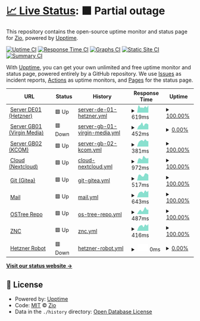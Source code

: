 # [📈 Live Status](https://uptime.zio.sh): <!--live status--> **🟧 Partial outage**

This repository contains the open-source uptime monitor and status page for [Zio](https://uptime.zio.sh), powered by [Upptime](https://github.com/upptime/upptime).

[![Uptime CI](https://github.com/ziodotsh/upptime/workflows/Uptime%20CI/badge.svg)](https://github.com/ziodotsh/upptime/actions?query=workflow%3A%22Uptime+CI%22)
[![Response Time CI](https://github.com/ziodotsh/upptime/workflows/Response%20Time%20CI/badge.svg)](https://github.com/ziodotsh/upptime/actions?query=workflow%3A%22Response+Time+CI%22)
[![Graphs CI](https://github.com/ziodotsh/upptime/workflows/Graphs%20CI/badge.svg)](https://github.com/ziodotsh/upptime/actions?query=workflow%3A%22Graphs+CI%22)
[![Static Site CI](https://github.com/ziodotsh/upptime/workflows/Static%20Site%20CI/badge.svg)](https://github.com/ziodotsh/upptime/actions?query=workflow%3A%22Static+Site+CI%22)
[![Summary CI](https://github.com/ziodotsh/upptime/workflows/Summary%20CI/badge.svg)](https://github.com/ziodotsh/upptime/actions?query=workflow%3A%22Summary+CI%22)

With [Upptime](https://upptime.js.org), you can get your own unlimited and free uptime monitor and status page, powered entirely by a GitHub repository. We use [Issues](https://github.com/ziodotsh/upptime/issues) as incident reports, [Actions](https://github.com/ziodotsh/upptime/actions) as uptime monitors, and [Pages](https://uptime.zio.sh) for the status page.

<!--start: status pages-->
<!-- This summary is generated by Upptime (https://github.com/upptime/upptime) -->
<!-- Do not edit this manually, your changes will be overwritten -->
<!-- prettier-ignore -->
| URL | Status | History | Response Time | Uptime |
| --- | ------ | ------- | ------------- | ------ |
| <img alt="" src="https://emojipedia-us.s3.amazonaws.com/source/skype/289/flag-germany_1f1e9-1f1ea.png" height="13"> [Server DE01 (Hetzner)](https://de01.zio.sh) | 🟩 Up | [server-de-01-hetzner.yml](https://github.com/ziodotsh/upptime/commits/HEAD/history/server-de-01-hetzner.yml) | <details><summary><img alt="Response time graph" src="./graphs/server-de-01-hetzner/response-time-week.png" height="20"> 619ms</summary><br><a href="https://uptime.zio.sh/history/server-de-01-hetzner"><img alt="Response time 595" src="https://img.shields.io/endpoint?url=https%3A%2F%2Fraw.githubusercontent.com%2Fziodotsh%2Fupptime%2FHEAD%2Fapi%2Fserver-de-01-hetzner%2Fresponse-time.json"></a><br><a href="https://uptime.zio.sh/history/server-de-01-hetzner"><img alt="24-hour response time 791" src="https://img.shields.io/endpoint?url=https%3A%2F%2Fraw.githubusercontent.com%2Fziodotsh%2Fupptime%2FHEAD%2Fapi%2Fserver-de-01-hetzner%2Fresponse-time-day.json"></a><br><a href="https://uptime.zio.sh/history/server-de-01-hetzner"><img alt="7-day response time 619" src="https://img.shields.io/endpoint?url=https%3A%2F%2Fraw.githubusercontent.com%2Fziodotsh%2Fupptime%2FHEAD%2Fapi%2Fserver-de-01-hetzner%2Fresponse-time-week.json"></a><br><a href="https://uptime.zio.sh/history/server-de-01-hetzner"><img alt="30-day response time 685" src="https://img.shields.io/endpoint?url=https%3A%2F%2Fraw.githubusercontent.com%2Fziodotsh%2Fupptime%2FHEAD%2Fapi%2Fserver-de-01-hetzner%2Fresponse-time-month.json"></a><br><a href="https://uptime.zio.sh/history/server-de-01-hetzner"><img alt="1-year response time 613" src="https://img.shields.io/endpoint?url=https%3A%2F%2Fraw.githubusercontent.com%2Fziodotsh%2Fupptime%2FHEAD%2Fapi%2Fserver-de-01-hetzner%2Fresponse-time-year.json"></a></details> | <details><summary><a href="https://uptime.zio.sh/history/server-de-01-hetzner">100.00%</a></summary><a href="https://uptime.zio.sh/history/server-de-01-hetzner"><img alt="All-time uptime 99.96%" src="https://img.shields.io/endpoint?url=https%3A%2F%2Fraw.githubusercontent.com%2Fziodotsh%2Fupptime%2FHEAD%2Fapi%2Fserver-de-01-hetzner%2Fuptime.json"></a><br><a href="https://uptime.zio.sh/history/server-de-01-hetzner"><img alt="24-hour uptime 100.00%" src="https://img.shields.io/endpoint?url=https%3A%2F%2Fraw.githubusercontent.com%2Fziodotsh%2Fupptime%2FHEAD%2Fapi%2Fserver-de-01-hetzner%2Fuptime-day.json"></a><br><a href="https://uptime.zio.sh/history/server-de-01-hetzner"><img alt="7-day uptime 100.00%" src="https://img.shields.io/endpoint?url=https%3A%2F%2Fraw.githubusercontent.com%2Fziodotsh%2Fupptime%2FHEAD%2Fapi%2Fserver-de-01-hetzner%2Fuptime-week.json"></a><br><a href="https://uptime.zio.sh/history/server-de-01-hetzner"><img alt="30-day uptime 100.00%" src="https://img.shields.io/endpoint?url=https%3A%2F%2Fraw.githubusercontent.com%2Fziodotsh%2Fupptime%2FHEAD%2Fapi%2Fserver-de-01-hetzner%2Fuptime-month.json"></a><br><a href="https://uptime.zio.sh/history/server-de-01-hetzner"><img alt="1-year uptime 99.95%" src="https://img.shields.io/endpoint?url=https%3A%2F%2Fraw.githubusercontent.com%2Fziodotsh%2Fupptime%2FHEAD%2Fapi%2Fserver-de-01-hetzner%2Fuptime-year.json"></a></details>
| <img alt="" src="https://emojipedia-us.s3.amazonaws.com/source/skype/289/flag-united-kingdom_1f1ec-1f1e7.png" height="13"> [Server GB01 (Virgin Media)](https://gb01.zio.sh) | 🟥 Down | [server-gb-01-virgin-media.yml](https://github.com/ziodotsh/upptime/commits/HEAD/history/server-gb-01-virgin-media.yml) | <details><summary><img alt="Response time graph" src="./graphs/server-gb-01-virgin-media/response-time-week.png" height="20"> 452ms</summary><br><a href="https://uptime.zio.sh/history/server-gb-01-virgin-media"><img alt="Response time 911" src="https://img.shields.io/endpoint?url=https%3A%2F%2Fraw.githubusercontent.com%2Fziodotsh%2Fupptime%2FHEAD%2Fapi%2Fserver-gb-01-virgin-media%2Fresponse-time.json"></a><br><a href="https://uptime.zio.sh/history/server-gb-01-virgin-media"><img alt="24-hour response time 444" src="https://img.shields.io/endpoint?url=https%3A%2F%2Fraw.githubusercontent.com%2Fziodotsh%2Fupptime%2FHEAD%2Fapi%2Fserver-gb-01-virgin-media%2Fresponse-time-day.json"></a><br><a href="https://uptime.zio.sh/history/server-gb-01-virgin-media"><img alt="7-day response time 452" src="https://img.shields.io/endpoint?url=https%3A%2F%2Fraw.githubusercontent.com%2Fziodotsh%2Fupptime%2FHEAD%2Fapi%2Fserver-gb-01-virgin-media%2Fresponse-time-week.json"></a><br><a href="https://uptime.zio.sh/history/server-gb-01-virgin-media"><img alt="30-day response time 557" src="https://img.shields.io/endpoint?url=https%3A%2F%2Fraw.githubusercontent.com%2Fziodotsh%2Fupptime%2FHEAD%2Fapi%2Fserver-gb-01-virgin-media%2Fresponse-time-month.json"></a><br><a href="https://uptime.zio.sh/history/server-gb-01-virgin-media"><img alt="1-year response time 955" src="https://img.shields.io/endpoint?url=https%3A%2F%2Fraw.githubusercontent.com%2Fziodotsh%2Fupptime%2FHEAD%2Fapi%2Fserver-gb-01-virgin-media%2Fresponse-time-year.json"></a></details> | <details><summary><a href="https://uptime.zio.sh/history/server-gb-01-virgin-media">0.00%</a></summary><a href="https://uptime.zio.sh/history/server-gb-01-virgin-media"><img alt="All-time uptime 39.10%" src="https://img.shields.io/endpoint?url=https%3A%2F%2Fraw.githubusercontent.com%2Fziodotsh%2Fupptime%2FHEAD%2Fapi%2Fserver-gb-01-virgin-media%2Fuptime.json"></a><br><a href="https://uptime.zio.sh/history/server-gb-01-virgin-media"><img alt="24-hour uptime 0.00%" src="https://img.shields.io/endpoint?url=https%3A%2F%2Fraw.githubusercontent.com%2Fziodotsh%2Fupptime%2FHEAD%2Fapi%2Fserver-gb-01-virgin-media%2Fuptime-day.json"></a><br><a href="https://uptime.zio.sh/history/server-gb-01-virgin-media"><img alt="7-day uptime 0.00%" src="https://img.shields.io/endpoint?url=https%3A%2F%2Fraw.githubusercontent.com%2Fziodotsh%2Fupptime%2FHEAD%2Fapi%2Fserver-gb-01-virgin-media%2Fuptime-week.json"></a><br><a href="https://uptime.zio.sh/history/server-gb-01-virgin-media"><img alt="30-day uptime 0.00%" src="https://img.shields.io/endpoint?url=https%3A%2F%2Fraw.githubusercontent.com%2Fziodotsh%2Fupptime%2FHEAD%2Fapi%2Fserver-gb-01-virgin-media%2Fuptime-month.json"></a><br><a href="https://uptime.zio.sh/history/server-gb-01-virgin-media"><img alt="1-year uptime 29.28%" src="https://img.shields.io/endpoint?url=https%3A%2F%2Fraw.githubusercontent.com%2Fziodotsh%2Fupptime%2FHEAD%2Fapi%2Fserver-gb-01-virgin-media%2Fuptime-year.json"></a></details>
| <img alt="" src="https://emojipedia-us.s3.amazonaws.com/source/skype/289/flag-united-kingdom_1f1ec-1f1e7.png" height="13"> [Server GB02 (KCOM)](https://gb02.zio.sh/health-check) | 🟩 Up | [server-gb-02-kcom.yml](https://github.com/ziodotsh/upptime/commits/HEAD/history/server-gb-02-kcom.yml) | <details><summary><img alt="Response time graph" src="./graphs/server-gb-02-kcom/response-time-week.png" height="20"> 381ms</summary><br><a href="https://uptime.zio.sh/history/server-gb-02-kcom"><img alt="Response time 404" src="https://img.shields.io/endpoint?url=https%3A%2F%2Fraw.githubusercontent.com%2Fziodotsh%2Fupptime%2FHEAD%2Fapi%2Fserver-gb-02-kcom%2Fresponse-time.json"></a><br><a href="https://uptime.zio.sh/history/server-gb-02-kcom"><img alt="24-hour response time 360" src="https://img.shields.io/endpoint?url=https%3A%2F%2Fraw.githubusercontent.com%2Fziodotsh%2Fupptime%2FHEAD%2Fapi%2Fserver-gb-02-kcom%2Fresponse-time-day.json"></a><br><a href="https://uptime.zio.sh/history/server-gb-02-kcom"><img alt="7-day response time 381" src="https://img.shields.io/endpoint?url=https%3A%2F%2Fraw.githubusercontent.com%2Fziodotsh%2Fupptime%2FHEAD%2Fapi%2Fserver-gb-02-kcom%2Fresponse-time-week.json"></a><br><a href="https://uptime.zio.sh/history/server-gb-02-kcom"><img alt="30-day response time 402" src="https://img.shields.io/endpoint?url=https%3A%2F%2Fraw.githubusercontent.com%2Fziodotsh%2Fupptime%2FHEAD%2Fapi%2Fserver-gb-02-kcom%2Fresponse-time-month.json"></a><br><a href="https://uptime.zio.sh/history/server-gb-02-kcom"><img alt="1-year response time 399" src="https://img.shields.io/endpoint?url=https%3A%2F%2Fraw.githubusercontent.com%2Fziodotsh%2Fupptime%2FHEAD%2Fapi%2Fserver-gb-02-kcom%2Fresponse-time-year.json"></a></details> | <details><summary><a href="https://uptime.zio.sh/history/server-gb-02-kcom">100.00%</a></summary><a href="https://uptime.zio.sh/history/server-gb-02-kcom"><img alt="All-time uptime 99.23%" src="https://img.shields.io/endpoint?url=https%3A%2F%2Fraw.githubusercontent.com%2Fziodotsh%2Fupptime%2FHEAD%2Fapi%2Fserver-gb-02-kcom%2Fuptime.json"></a><br><a href="https://uptime.zio.sh/history/server-gb-02-kcom"><img alt="24-hour uptime 100.00%" src="https://img.shields.io/endpoint?url=https%3A%2F%2Fraw.githubusercontent.com%2Fziodotsh%2Fupptime%2FHEAD%2Fapi%2Fserver-gb-02-kcom%2Fuptime-day.json"></a><br><a href="https://uptime.zio.sh/history/server-gb-02-kcom"><img alt="7-day uptime 100.00%" src="https://img.shields.io/endpoint?url=https%3A%2F%2Fraw.githubusercontent.com%2Fziodotsh%2Fupptime%2FHEAD%2Fapi%2Fserver-gb-02-kcom%2Fuptime-week.json"></a><br><a href="https://uptime.zio.sh/history/server-gb-02-kcom"><img alt="30-day uptime 99.83%" src="https://img.shields.io/endpoint?url=https%3A%2F%2Fraw.githubusercontent.com%2Fziodotsh%2Fupptime%2FHEAD%2Fapi%2Fserver-gb-02-kcom%2Fuptime-month.json"></a><br><a href="https://uptime.zio.sh/history/server-gb-02-kcom"><img alt="1-year uptime 99.70%" src="https://img.shields.io/endpoint?url=https%3A%2F%2Fraw.githubusercontent.com%2Fziodotsh%2Fupptime%2FHEAD%2Fapi%2Fserver-gb-02-kcom%2Fuptime-year.json"></a></details>
| <img alt="" src="https://icons.duckduckgo.com/ip3/cloud.zio.sh.ico" height="13"> [Cloud (Nextcloud)](https://cloud.zio.sh) | 🟩 Up | [cloud-nextcloud.yml](https://github.com/ziodotsh/upptime/commits/HEAD/history/cloud-nextcloud.yml) | <details><summary><img alt="Response time graph" src="./graphs/cloud-nextcloud/response-time-week.png" height="20"> 972ms</summary><br><a href="https://uptime.zio.sh/history/cloud-nextcloud"><img alt="Response time 955" src="https://img.shields.io/endpoint?url=https%3A%2F%2Fraw.githubusercontent.com%2Fziodotsh%2Fupptime%2FHEAD%2Fapi%2Fcloud-nextcloud%2Fresponse-time.json"></a><br><a href="https://uptime.zio.sh/history/cloud-nextcloud"><img alt="24-hour response time 1009" src="https://img.shields.io/endpoint?url=https%3A%2F%2Fraw.githubusercontent.com%2Fziodotsh%2Fupptime%2FHEAD%2Fapi%2Fcloud-nextcloud%2Fresponse-time-day.json"></a><br><a href="https://uptime.zio.sh/history/cloud-nextcloud"><img alt="7-day response time 972" src="https://img.shields.io/endpoint?url=https%3A%2F%2Fraw.githubusercontent.com%2Fziodotsh%2Fupptime%2FHEAD%2Fapi%2Fcloud-nextcloud%2Fresponse-time-week.json"></a><br><a href="https://uptime.zio.sh/history/cloud-nextcloud"><img alt="30-day response time 925" src="https://img.shields.io/endpoint?url=https%3A%2F%2Fraw.githubusercontent.com%2Fziodotsh%2Fupptime%2FHEAD%2Fapi%2Fcloud-nextcloud%2Fresponse-time-month.json"></a><br><a href="https://uptime.zio.sh/history/cloud-nextcloud"><img alt="1-year response time 970" src="https://img.shields.io/endpoint?url=https%3A%2F%2Fraw.githubusercontent.com%2Fziodotsh%2Fupptime%2FHEAD%2Fapi%2Fcloud-nextcloud%2Fresponse-time-year.json"></a></details> | <details><summary><a href="https://uptime.zio.sh/history/cloud-nextcloud">100.00%</a></summary><a href="https://uptime.zio.sh/history/cloud-nextcloud"><img alt="All-time uptime 99.94%" src="https://img.shields.io/endpoint?url=https%3A%2F%2Fraw.githubusercontent.com%2Fziodotsh%2Fupptime%2FHEAD%2Fapi%2Fcloud-nextcloud%2Fuptime.json"></a><br><a href="https://uptime.zio.sh/history/cloud-nextcloud"><img alt="24-hour uptime 100.00%" src="https://img.shields.io/endpoint?url=https%3A%2F%2Fraw.githubusercontent.com%2Fziodotsh%2Fupptime%2FHEAD%2Fapi%2Fcloud-nextcloud%2Fuptime-day.json"></a><br><a href="https://uptime.zio.sh/history/cloud-nextcloud"><img alt="7-day uptime 100.00%" src="https://img.shields.io/endpoint?url=https%3A%2F%2Fraw.githubusercontent.com%2Fziodotsh%2Fupptime%2FHEAD%2Fapi%2Fcloud-nextcloud%2Fuptime-week.json"></a><br><a href="https://uptime.zio.sh/history/cloud-nextcloud"><img alt="30-day uptime 100.00%" src="https://img.shields.io/endpoint?url=https%3A%2F%2Fraw.githubusercontent.com%2Fziodotsh%2Fupptime%2FHEAD%2Fapi%2Fcloud-nextcloud%2Fuptime-month.json"></a><br><a href="https://uptime.zio.sh/history/cloud-nextcloud"><img alt="1-year uptime 99.94%" src="https://img.shields.io/endpoint?url=https%3A%2F%2Fraw.githubusercontent.com%2Fziodotsh%2Fupptime%2FHEAD%2Fapi%2Fcloud-nextcloud%2Fuptime-year.json"></a></details>
| <img alt="" src="https://git.zio.sh/assets/img/logo.svg" height="13"> [Git (Gitea)](https://git.zio.sh) | 🟩 Up | [git-gitea.yml](https://github.com/ziodotsh/upptime/commits/HEAD/history/git-gitea.yml) | <details><summary><img alt="Response time graph" src="./graphs/git-gitea/response-time-week.png" height="20"> 517ms</summary><br><a href="https://uptime.zio.sh/history/git-gitea"><img alt="Response time 513" src="https://img.shields.io/endpoint?url=https%3A%2F%2Fraw.githubusercontent.com%2Fziodotsh%2Fupptime%2FHEAD%2Fapi%2Fgit-gitea%2Fresponse-time.json"></a><br><a href="https://uptime.zio.sh/history/git-gitea"><img alt="24-hour response time 520" src="https://img.shields.io/endpoint?url=https%3A%2F%2Fraw.githubusercontent.com%2Fziodotsh%2Fupptime%2FHEAD%2Fapi%2Fgit-gitea%2Fresponse-time-day.json"></a><br><a href="https://uptime.zio.sh/history/git-gitea"><img alt="7-day response time 517" src="https://img.shields.io/endpoint?url=https%3A%2F%2Fraw.githubusercontent.com%2Fziodotsh%2Fupptime%2FHEAD%2Fapi%2Fgit-gitea%2Fresponse-time-week.json"></a><br><a href="https://uptime.zio.sh/history/git-gitea"><img alt="30-day response time 523" src="https://img.shields.io/endpoint?url=https%3A%2F%2Fraw.githubusercontent.com%2Fziodotsh%2Fupptime%2FHEAD%2Fapi%2Fgit-gitea%2Fresponse-time-month.json"></a><br><a href="https://uptime.zio.sh/history/git-gitea"><img alt="1-year response time 520" src="https://img.shields.io/endpoint?url=https%3A%2F%2Fraw.githubusercontent.com%2Fziodotsh%2Fupptime%2FHEAD%2Fapi%2Fgit-gitea%2Fresponse-time-year.json"></a></details> | <details><summary><a href="https://uptime.zio.sh/history/git-gitea">100.00%</a></summary><a href="https://uptime.zio.sh/history/git-gitea"><img alt="All-time uptime 99.96%" src="https://img.shields.io/endpoint?url=https%3A%2F%2Fraw.githubusercontent.com%2Fziodotsh%2Fupptime%2FHEAD%2Fapi%2Fgit-gitea%2Fuptime.json"></a><br><a href="https://uptime.zio.sh/history/git-gitea"><img alt="24-hour uptime 100.00%" src="https://img.shields.io/endpoint?url=https%3A%2F%2Fraw.githubusercontent.com%2Fziodotsh%2Fupptime%2FHEAD%2Fapi%2Fgit-gitea%2Fuptime-day.json"></a><br><a href="https://uptime.zio.sh/history/git-gitea"><img alt="7-day uptime 100.00%" src="https://img.shields.io/endpoint?url=https%3A%2F%2Fraw.githubusercontent.com%2Fziodotsh%2Fupptime%2FHEAD%2Fapi%2Fgit-gitea%2Fuptime-week.json"></a><br><a href="https://uptime.zio.sh/history/git-gitea"><img alt="30-day uptime 100.00%" src="https://img.shields.io/endpoint?url=https%3A%2F%2Fraw.githubusercontent.com%2Fziodotsh%2Fupptime%2FHEAD%2Fapi%2Fgit-gitea%2Fuptime-month.json"></a><br><a href="https://uptime.zio.sh/history/git-gitea"><img alt="1-year uptime 99.95%" src="https://img.shields.io/endpoint?url=https%3A%2F%2Fraw.githubusercontent.com%2Fziodotsh%2Fupptime%2FHEAD%2Fapi%2Fgit-gitea%2Fuptime-year.json"></a></details>
| <img alt="" src="https://emojipedia-us.s3.amazonaws.com/source/joypixels/291/e-mail_1f4e7.png" height="13"> [Mail](https://mail.zio.sh) | 🟩 Up | [mail.yml](https://github.com/ziodotsh/upptime/commits/HEAD/history/mail.yml) | <details><summary><img alt="Response time graph" src="./graphs/mail/response-time-week.png" height="20"> 643ms</summary><br><a href="https://uptime.zio.sh/history/mail"><img alt="Response time 635" src="https://img.shields.io/endpoint?url=https%3A%2F%2Fraw.githubusercontent.com%2Fziodotsh%2Fupptime%2FHEAD%2Fapi%2Fmail%2Fresponse-time.json"></a><br><a href="https://uptime.zio.sh/history/mail"><img alt="24-hour response time 776" src="https://img.shields.io/endpoint?url=https%3A%2F%2Fraw.githubusercontent.com%2Fziodotsh%2Fupptime%2FHEAD%2Fapi%2Fmail%2Fresponse-time-day.json"></a><br><a href="https://uptime.zio.sh/history/mail"><img alt="7-day response time 643" src="https://img.shields.io/endpoint?url=https%3A%2F%2Fraw.githubusercontent.com%2Fziodotsh%2Fupptime%2FHEAD%2Fapi%2Fmail%2Fresponse-time-week.json"></a><br><a href="https://uptime.zio.sh/history/mail"><img alt="30-day response time 652" src="https://img.shields.io/endpoint?url=https%3A%2F%2Fraw.githubusercontent.com%2Fziodotsh%2Fupptime%2FHEAD%2Fapi%2Fmail%2Fresponse-time-month.json"></a><br><a href="https://uptime.zio.sh/history/mail"><img alt="1-year response time 645" src="https://img.shields.io/endpoint?url=https%3A%2F%2Fraw.githubusercontent.com%2Fziodotsh%2Fupptime%2FHEAD%2Fapi%2Fmail%2Fresponse-time-year.json"></a></details> | <details><summary><a href="https://uptime.zio.sh/history/mail">100.00%</a></summary><a href="https://uptime.zio.sh/history/mail"><img alt="All-time uptime 99.96%" src="https://img.shields.io/endpoint?url=https%3A%2F%2Fraw.githubusercontent.com%2Fziodotsh%2Fupptime%2FHEAD%2Fapi%2Fmail%2Fuptime.json"></a><br><a href="https://uptime.zio.sh/history/mail"><img alt="24-hour uptime 100.00%" src="https://img.shields.io/endpoint?url=https%3A%2F%2Fraw.githubusercontent.com%2Fziodotsh%2Fupptime%2FHEAD%2Fapi%2Fmail%2Fuptime-day.json"></a><br><a href="https://uptime.zio.sh/history/mail"><img alt="7-day uptime 100.00%" src="https://img.shields.io/endpoint?url=https%3A%2F%2Fraw.githubusercontent.com%2Fziodotsh%2Fupptime%2FHEAD%2Fapi%2Fmail%2Fuptime-week.json"></a><br><a href="https://uptime.zio.sh/history/mail"><img alt="30-day uptime 100.00%" src="https://img.shields.io/endpoint?url=https%3A%2F%2Fraw.githubusercontent.com%2Fziodotsh%2Fupptime%2FHEAD%2Fapi%2Fmail%2Fuptime-month.json"></a><br><a href="https://uptime.zio.sh/history/mail"><img alt="1-year uptime 99.95%" src="https://img.shields.io/endpoint?url=https%3A%2F%2Fraw.githubusercontent.com%2Fziodotsh%2Fupptime%2FHEAD%2Fapi%2Fmail%2Fuptime-year.json"></a></details>
| <img alt="" src="https://icons.duckduckgo.com/ip3/ostree.zio.sh.ico" height="13"> [OSTree Repo](https://ostree.zio.sh) | 🟩 Up | [os-tree-repo.yml](https://github.com/ziodotsh/upptime/commits/HEAD/history/os-tree-repo.yml) | <details><summary><img alt="Response time graph" src="./graphs/os-tree-repo/response-time-week.png" height="20"> 487ms</summary><br><a href="https://uptime.zio.sh/history/os-tree-repo"><img alt="Response time 389" src="https://img.shields.io/endpoint?url=https%3A%2F%2Fraw.githubusercontent.com%2Fziodotsh%2Fupptime%2FHEAD%2Fapi%2Fos-tree-repo%2Fresponse-time.json"></a><br><a href="https://uptime.zio.sh/history/os-tree-repo"><img alt="24-hour response time 514" src="https://img.shields.io/endpoint?url=https%3A%2F%2Fraw.githubusercontent.com%2Fziodotsh%2Fupptime%2FHEAD%2Fapi%2Fos-tree-repo%2Fresponse-time-day.json"></a><br><a href="https://uptime.zio.sh/history/os-tree-repo"><img alt="7-day response time 487" src="https://img.shields.io/endpoint?url=https%3A%2F%2Fraw.githubusercontent.com%2Fziodotsh%2Fupptime%2FHEAD%2Fapi%2Fos-tree-repo%2Fresponse-time-week.json"></a><br><a href="https://uptime.zio.sh/history/os-tree-repo"><img alt="30-day response time 421" src="https://img.shields.io/endpoint?url=https%3A%2F%2Fraw.githubusercontent.com%2Fziodotsh%2Fupptime%2FHEAD%2Fapi%2Fos-tree-repo%2Fresponse-time-month.json"></a><br><a href="https://uptime.zio.sh/history/os-tree-repo"><img alt="1-year response time 397" src="https://img.shields.io/endpoint?url=https%3A%2F%2Fraw.githubusercontent.com%2Fziodotsh%2Fupptime%2FHEAD%2Fapi%2Fos-tree-repo%2Fresponse-time-year.json"></a></details> | <details><summary><a href="https://uptime.zio.sh/history/os-tree-repo">100.00%</a></summary><a href="https://uptime.zio.sh/history/os-tree-repo"><img alt="All-time uptime 99.97%" src="https://img.shields.io/endpoint?url=https%3A%2F%2Fraw.githubusercontent.com%2Fziodotsh%2Fupptime%2FHEAD%2Fapi%2Fos-tree-repo%2Fuptime.json"></a><br><a href="https://uptime.zio.sh/history/os-tree-repo"><img alt="24-hour uptime 100.00%" src="https://img.shields.io/endpoint?url=https%3A%2F%2Fraw.githubusercontent.com%2Fziodotsh%2Fupptime%2FHEAD%2Fapi%2Fos-tree-repo%2Fuptime-day.json"></a><br><a href="https://uptime.zio.sh/history/os-tree-repo"><img alt="7-day uptime 100.00%" src="https://img.shields.io/endpoint?url=https%3A%2F%2Fraw.githubusercontent.com%2Fziodotsh%2Fupptime%2FHEAD%2Fapi%2Fos-tree-repo%2Fuptime-week.json"></a><br><a href="https://uptime.zio.sh/history/os-tree-repo"><img alt="30-day uptime 100.00%" src="https://img.shields.io/endpoint?url=https%3A%2F%2Fraw.githubusercontent.com%2Fziodotsh%2Fupptime%2FHEAD%2Fapi%2Fos-tree-repo%2Fuptime-month.json"></a><br><a href="https://uptime.zio.sh/history/os-tree-repo"><img alt="1-year uptime 99.97%" src="https://img.shields.io/endpoint?url=https%3A%2F%2Fraw.githubusercontent.com%2Fziodotsh%2Fupptime%2FHEAD%2Fapi%2Fos-tree-repo%2Fuptime-year.json"></a></details>
| <img alt="" src="https://icons.duckduckgo.com/ip3/znc.zio.sh.ico" height="13"> [ZNC](https://znc.zio.sh) | 🟩 Up | [znc.yml](https://github.com/ziodotsh/upptime/commits/HEAD/history/znc.yml) | <details><summary><img alt="Response time graph" src="./graphs/znc/response-time-week.png" height="20"> 416ms</summary><br><a href="https://uptime.zio.sh/history/znc"><img alt="Response time 390" src="https://img.shields.io/endpoint?url=https%3A%2F%2Fraw.githubusercontent.com%2Fziodotsh%2Fupptime%2FHEAD%2Fapi%2Fznc%2Fresponse-time.json"></a><br><a href="https://uptime.zio.sh/history/znc"><img alt="24-hour response time 531" src="https://img.shields.io/endpoint?url=https%3A%2F%2Fraw.githubusercontent.com%2Fziodotsh%2Fupptime%2FHEAD%2Fapi%2Fznc%2Fresponse-time-day.json"></a><br><a href="https://uptime.zio.sh/history/znc"><img alt="7-day response time 416" src="https://img.shields.io/endpoint?url=https%3A%2F%2Fraw.githubusercontent.com%2Fziodotsh%2Fupptime%2FHEAD%2Fapi%2Fznc%2Fresponse-time-week.json"></a><br><a href="https://uptime.zio.sh/history/znc"><img alt="30-day response time 390" src="https://img.shields.io/endpoint?url=https%3A%2F%2Fraw.githubusercontent.com%2Fziodotsh%2Fupptime%2FHEAD%2Fapi%2Fznc%2Fresponse-time-month.json"></a><br><a href="https://uptime.zio.sh/history/znc"><img alt="1-year response time 394" src="https://img.shields.io/endpoint?url=https%3A%2F%2Fraw.githubusercontent.com%2Fziodotsh%2Fupptime%2FHEAD%2Fapi%2Fznc%2Fresponse-time-year.json"></a></details> | <details><summary><a href="https://uptime.zio.sh/history/znc">100.00%</a></summary><a href="https://uptime.zio.sh/history/znc"><img alt="All-time uptime 99.96%" src="https://img.shields.io/endpoint?url=https%3A%2F%2Fraw.githubusercontent.com%2Fziodotsh%2Fupptime%2FHEAD%2Fapi%2Fznc%2Fuptime.json"></a><br><a href="https://uptime.zio.sh/history/znc"><img alt="24-hour uptime 100.00%" src="https://img.shields.io/endpoint?url=https%3A%2F%2Fraw.githubusercontent.com%2Fziodotsh%2Fupptime%2FHEAD%2Fapi%2Fznc%2Fuptime-day.json"></a><br><a href="https://uptime.zio.sh/history/znc"><img alt="7-day uptime 100.00%" src="https://img.shields.io/endpoint?url=https%3A%2F%2Fraw.githubusercontent.com%2Fziodotsh%2Fupptime%2FHEAD%2Fapi%2Fznc%2Fuptime-week.json"></a><br><a href="https://uptime.zio.sh/history/znc"><img alt="30-day uptime 100.00%" src="https://img.shields.io/endpoint?url=https%3A%2F%2Fraw.githubusercontent.com%2Fziodotsh%2Fupptime%2FHEAD%2Fapi%2Fznc%2Fuptime-month.json"></a><br><a href="https://uptime.zio.sh/history/znc"><img alt="1-year uptime 99.96%" src="https://img.shields.io/endpoint?url=https%3A%2F%2Fraw.githubusercontent.com%2Fziodotsh%2Fupptime%2FHEAD%2Fapi%2Fznc%2Fuptime-year.json"></a></details>
| <img alt="" src="https://icons.duckduckgo.com/ip3/robot.your-server.de.ico" height="13"> [Hetzner Robot](https://robot.your-server.de) | 🟥 Down | [hetzner-robot.yml](https://github.com/ziodotsh/upptime/commits/HEAD/history/hetzner-robot.yml) | <details><summary><img alt="Response time graph" src="./graphs/hetzner-robot/response-time-week.png" height="20"> 0ms</summary><br><a href="https://uptime.zio.sh/history/hetzner-robot"><img alt="Response time 1788" src="https://img.shields.io/endpoint?url=https%3A%2F%2Fraw.githubusercontent.com%2Fziodotsh%2Fupptime%2FHEAD%2Fapi%2Fhetzner-robot%2Fresponse-time.json"></a><br><a href="https://uptime.zio.sh/history/hetzner-robot"><img alt="24-hour response time 0" src="https://img.shields.io/endpoint?url=https%3A%2F%2Fraw.githubusercontent.com%2Fziodotsh%2Fupptime%2FHEAD%2Fapi%2Fhetzner-robot%2Fresponse-time-day.json"></a><br><a href="https://uptime.zio.sh/history/hetzner-robot"><img alt="7-day response time 0" src="https://img.shields.io/endpoint?url=https%3A%2F%2Fraw.githubusercontent.com%2Fziodotsh%2Fupptime%2FHEAD%2Fapi%2Fhetzner-robot%2Fresponse-time-week.json"></a><br><a href="https://uptime.zio.sh/history/hetzner-robot"><img alt="30-day response time 1757" src="https://img.shields.io/endpoint?url=https%3A%2F%2Fraw.githubusercontent.com%2Fziodotsh%2Fupptime%2FHEAD%2Fapi%2Fhetzner-robot%2Fresponse-time-month.json"></a><br><a href="https://uptime.zio.sh/history/hetzner-robot"><img alt="1-year response time 1871" src="https://img.shields.io/endpoint?url=https%3A%2F%2Fraw.githubusercontent.com%2Fziodotsh%2Fupptime%2FHEAD%2Fapi%2Fhetzner-robot%2Fresponse-time-year.json"></a></details> | <details><summary><a href="https://uptime.zio.sh/history/hetzner-robot">0.00%</a></summary><a href="https://uptime.zio.sh/history/hetzner-robot"><img alt="All-time uptime 95.49%" src="https://img.shields.io/endpoint?url=https%3A%2F%2Fraw.githubusercontent.com%2Fziodotsh%2Fupptime%2FHEAD%2Fapi%2Fhetzner-robot%2Fuptime.json"></a><br><a href="https://uptime.zio.sh/history/hetzner-robot"><img alt="24-hour uptime 0.00%" src="https://img.shields.io/endpoint?url=https%3A%2F%2Fraw.githubusercontent.com%2Fziodotsh%2Fupptime%2FHEAD%2Fapi%2Fhetzner-robot%2Fuptime-day.json"></a><br><a href="https://uptime.zio.sh/history/hetzner-robot"><img alt="7-day uptime 0.00%" src="https://img.shields.io/endpoint?url=https%3A%2F%2Fraw.githubusercontent.com%2Fziodotsh%2Fupptime%2FHEAD%2Fapi%2Fhetzner-robot%2Fuptime-week.json"></a><br><a href="https://uptime.zio.sh/history/hetzner-robot"><img alt="30-day uptime 60.01%" src="https://img.shields.io/endpoint?url=https%3A%2F%2Fraw.githubusercontent.com%2Fziodotsh%2Fupptime%2FHEAD%2Fapi%2Fhetzner-robot%2Fuptime-month.json"></a><br><a href="https://uptime.zio.sh/history/hetzner-robot"><img alt="1-year uptime 94.80%" src="https://img.shields.io/endpoint?url=https%3A%2F%2Fraw.githubusercontent.com%2Fziodotsh%2Fupptime%2FHEAD%2Fapi%2Fhetzner-robot%2Fuptime-year.json"></a></details>

<!--end: status pages-->

[**Visit our status website →**](https://uptime.zio.sh)

## 📄 License

- Powered by: [Upptime](https://github.com/upptime/upptime)
- Code: [MIT](./LICENSE) © [Zio](https://uptime.zio.sh)
- Data in the `./history` directory: [Open Database License](https://opendatacommons.org/licenses/odbl/1-0/)
